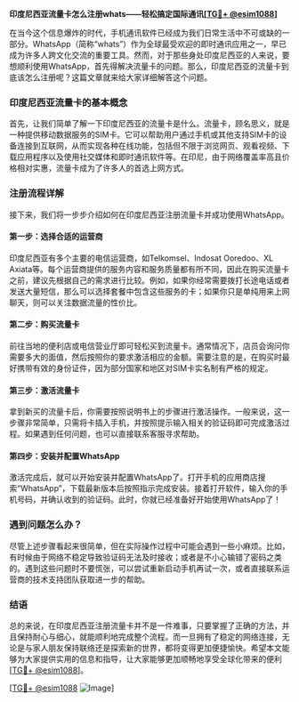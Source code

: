 **印度尼西亚流量卡怎么注册whats——轻松搞定国际通讯[[TG💪+ @esim1088](https://t.me/s/esim1088)]**

在当今这个信息爆炸的时代，手机通讯软件已经成为我们日常生活中不可或缺的一部分。WhatsApp（简称“whats”）作为全球最受欢迎的即时通讯应用之一，早已成为许多人跨文化交流的重要工具。然而，对于那些身处印度尼西亚的人来说，要想顺利使用WhatsApp，首先得解决流量卡的问题。那么，印度尼西亚的流量卡到底该怎么注册呢？这篇文章就来给大家详细解答这个问题。

### 印度尼西亚流量卡的基本概念

首先，让我们简单了解一下印度尼西亚的流量卡是什么。流量卡，顾名思义，就是一种提供移动数据服务的SIM卡。它可以帮助用户通过手机或其他支持SIM卡的设备连接到互联网，从而实现各种在线功能，包括但不限于浏览网页、观看视频、下载应用程序以及使用社交媒体和即时通讯软件等。在印尼，由于网络覆盖率高且价格相对实惠，流量卡成为了许多人的首选上网方式。

### 注册流程详解

接下来，我们将一步步介绍如何在印度尼西亚注册流量卡并成功使用WhatsApp。

#### 第一步：选择合适的运营商

印度尼西亚有多个主要的电信运营商，如Telkomsel、Indosat Ooredoo、XL Axiata等。每个运营商提供的服务内容和服务质量都有所不同，因此在购买流量卡之前，建议先根据自己的需求进行比较。例如，如果你经常需要拨打长途电话或者发送大量短信，那么可以选择套餐中包含这些服务的卡；如果你只是单纯用来上网聊天，则可以关注数据流量的性价比。

#### 第二步：购买流量卡

前往当地的便利店或电信营业厅即可轻松买到流量卡。通常情况下，店员会询问你需要多大的面值，然后按照你的要求激活相应的金额。需要注意的是，在购买时最好携带有效的身份证件，因为部分国家和地区对SIM卡实名制有严格的规定。

#### 第三步：激活流量卡

拿到新买的流量卡后，你需要按照说明书上的步骤进行激活操作。一般来说，这一步骤非常简单，只需将卡插入手机，并按照提示输入相关的验证码即可完成激活过程。如果遇到任何问题，也可以直接联系客服寻求帮助。

#### 第四步：安装并配置WhatsApp

激活完成后，就可以开始安装并配置WhatsApp了。打开手机的应用商店搜索“WhatsApp”，下载最新版本后按照指示完成安装。接着打开软件，输入你的手机号码，并确认收到的验证码。此时，你就已经准备好开始使用WhatsApp了！

### 遇到问题怎么办？

尽管上述步骤看起来很简单，但在实际操作过程中可能会遇到一些小麻烦。比如，有时候由于网络不稳定导致验证码无法及时接收；或者是不小心输错了密码之类的。遇到这些问题时不要慌张，可以尝试重新启动手机再试一次，或者直接联系运营商的技术支持团队获取进一步的帮助。

### 结语

总的来说，在印度尼西亚注册流量卡并不是一件难事，只要掌握了正确的方法，并且保持耐心与细心，就能顺利地完成整个流程。而一旦拥有了稳定的网络连接，无论是与家人朋友保持联络还是探索新的世界，都将变得更加便捷愉快。希望本文能够为大家提供实用的信息和指导，让大家能够更加顺畅地享受全球化带来的便利[[TG💪+ @esim1088](https://t.me/s/esim1088)]。

[[TG💪+ @esim1088](https://t.me/s/esim1088) ![Image](https://i.postimg.cc/4NQfJmqS/Snipaste-2025-05-13-00-14-12.png)]